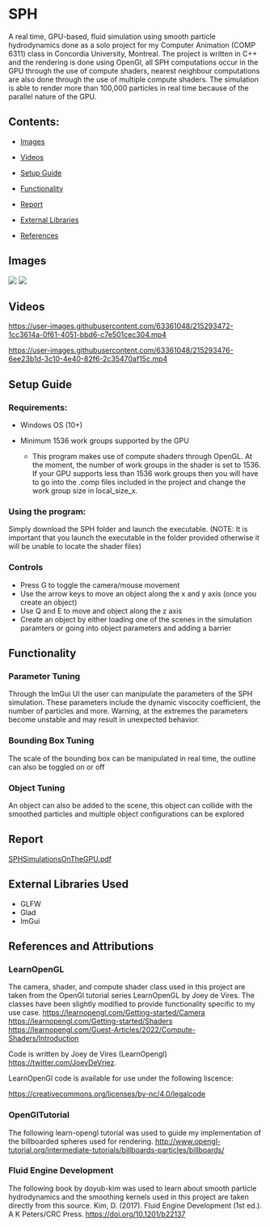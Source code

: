 # SPH
A real time, GPU-based, fluid simulation using smooth particle hydrodynamics done as a solo project for my Computer Animation (COMP 6311) class in Concordia University, Montreal. The project is written in C++ and the rendering is done using OpenGl, all SPH computations occur in the GPU through the use of compute shaders, nearest neighbour computations are also done through the use of multiple compute shaders. The simulation is able to render more than 100,000 particles in real time because of the parallel nature of the GPU. 

## Contents:

- [Images](#images)


- [Videos](#videos)


- [Setup Guide](#setup-guide)


- [Functionality](#functionality)


- [Report](#report)


- [External Libraries](#external-libraries-used)


- [References](#references-and-attributions)




## Images 

![](images/FluidSim.png)
![](images/collision.png)


## Videos 

https://user-images.githubusercontent.com/63361048/215293472-1cc3614a-0f61-4051-bbd6-c7e501cec304.mp4


https://user-images.githubusercontent.com/63361048/215293476-6ee23b1d-3c10-4e40-82f6-2c35470af15c.mp4



## Setup Guide

### Requirements:

 - Windows OS (10+)

 - Minimum 1536 work groups supported by the GPU 
    - This program makes use of compute shaders through OpenGL. At the moment, the number of work groups in the shader is set to 1536.
      If your GPU supports less than 1536 work groups then you will have to go into the .comp files included in the project and change the 
      work group size in local_size_x. 
      
### Using the program:
  Simply download the SPH folder and launch the executable. (NOTE: It is important that you launch the executable in the folder provided otherwise it   will be unable to locate the shader files)
  
### Controls
 - Press G to toggle the camera/mouse movement
 - Use the arrow keys to move an object along the x and y axis (once you create an object)
 - Use Q and E to move and object along the z axis
 - Create an object by either loading one of the scenes in the simulation paramters or going into object parameters and adding a barrier
      
      

## Functionality

### Parameter Tuning
Through the ImGui UI the user can manipulate the parameters of the SPH simulation.
These parameters include the dynamic viscocity coefficient, the number of particles and more.
Warning, at the extremes the parameters become unstable and may result in unexpected behavior.

### Bounding Box Tuning
The scale of the bounding box can be manipulated in real time, the outline can also be toggled on or off

### Object Tuning
An object can also be added to the scene, this object can collide with the smoothed particles and multiple
object configurations can be explored

## Report
[SPHSimulationsOnTheGPU.pdf](SPHSimulationsOnTheGPU.pdf)

## External Libraries Used
- GLFW
- Glad
- ImGui


## References and Attributions

### LearnOpenGL
The camera, shader, and compute shader class used in this project are taken from the OpenGl tutorial series LearnOpenGL by Joey de Vires.
The classes have been slightly modified to provide functionality specific to my use case.
https://learnopengl.com/Getting-started/Camera
https://learnopengl.com/Getting-started/Shaders
https://learnopengl.com/Guest-Articles/2022/Compute-Shaders/Introduction

Code is written by Joey de Vires (LearnOpengl)
https://twitter.com/JoeyDeVriez.

LearnOpenGl code is available for use under the following liscence:

https://creativecommons.org/licenses/by-nc/4.0/legalcode

### OpenGlTutorial
The following learn-opengl tutorial was used to guide my implementation of the billboarded spheres used for rendering.
http://www.opengl-tutorial.org/intermediate-tutorials/billboards-particles/billboards/

### Fluid Engine Development
The following book by doyub-kim was used to learn about smooth particle hydrodynamics and the smoothing kernels used in this project
are taken directly from this source.
Kim, D. (2017). Fluid Engine Development (1st ed.). A K Peters/CRC Press. https://doi.org/10.1201/b22137
